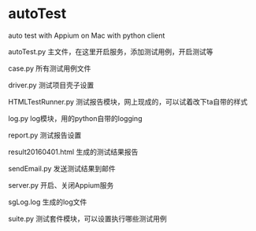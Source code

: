 # autoTest
auto test with Appium on Mac with python client

autoTest.py 主文件，在这里开启服务，添加测试用例，开启测试等

case.py	所有测试用例文件

driver.py	测试项目壳子设置

HTMLTestRunner.py	测试报告模块，网上现成的，可以试着改下ta自带的样式

log.py	log模块，用的python自带的logging

report.py	测试报告设置

result20160401.html	生成的测试结果报告

sendEmail.py	发送测试结果到邮件

server.py	开启、关闭Appium服务

sgLog.log	生成的log文件

suite.py	测试套件模块，可以设置执行哪些测试用例
